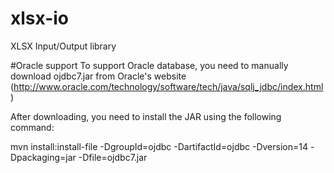 # xlsx-io
XLSX Input/Output library

#Oracle support
To support Oracle database, you need to manually download ojdbc7.jar from Oracle's website (http://www.oracle.com/technology/software/tech/java/sqlj_jdbc/index.html)

After downloading, you need to install the JAR using the following command:

mvn install:install-file -DgroupId=ojdbc -DartifactId=ojdbc -Dversion=14 -Dpackaging=jar -Dfile=ojdbc7.jar

